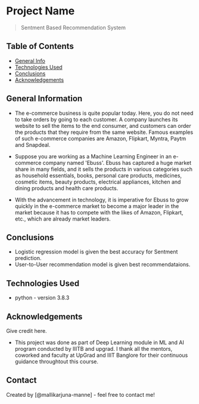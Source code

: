 # Project Name
> Sentment Based Recommendation System


## Table of Contents
* [General Info](#general-information)
* [Technologies Used](#technologies-used)
* [Conclusions](#conclusions)
* [Acknowledgements](#acknowledgements)

<!-- You can include any other section that is pertinent to your problem -->

## General Information
- The e-commerce business is quite popular today. Here, you do not need to take orders by going to each customer. A company launches its website to sell the items to the end consumer, and customers can order the products that they require from the same website. Famous examples of such e-commerce companies are Amazon, Flipkart, Myntra, Paytm and Snapdeal.

- Suppose you are working as a Machine Learning Engineer in an e-commerce company named 'Ebuss'. Ebuss has captured a huge market share in many fields, and it sells the products in various categories such as household essentials, books, personal care products, medicines, cosmetic items, beauty products, electrical appliances, kitchen and dining products and health care products.

- With the advancement in technology, it is imperative for Ebuss to grow quickly in the e-commerce market to become a major leader in the market because it has to compete with the likes of Amazon, Flipkart, etc., which are already market leaders.


<!-- You don't have to answer all the questions - just the ones relevant to your project. -->

## Conclusions
- Logistic regression model is given the best accuracy for Sentment prediction.
- User-to-User recommendation model is given best recommendataions.

<!-- You don't have to answer all the questions - just the ones relevant to your project. -->


## Technologies Used
- python - version 3.8.3

<!-- As the libraries versions keep on changing, it is recommended to mention the version of library used in this project -->

## Acknowledgements
Give credit here.
- This project was done as part of Deep Learning module in ML and AI program conducted by IIITB and upgrad. I thank all the mentors, coworked and faculty at UpGrad and IIIT Banglore for their continuous guidance throughtout this course.


## Contact
Created by [@mallikarjuna-manne] - feel free to contact me!


<!-- Optional -->
<!-- ## License -->
<!-- This project is open source and available under the [... License](). -->

<!-- You don't have to include all sections - just the one's relevant to your project -->